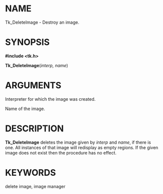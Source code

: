 # NAME

Tk_DeleteImage - Destroy an image.

# SYNOPSIS

**#include \<tk.h\>**

**Tk_DeleteImage**(*interp, name*)

# ARGUMENTS

Interpreter for which the image was created.

Name of the image.

# DESCRIPTION

**Tk_DeleteImage** deletes the image given by *interp* and *name*, if
there is one. All instances of that image will redisplay as empty
regions. If the given image does not exist then the procedure has no
effect.

# KEYWORDS

delete image, image manager

<!---
Copyright (c) 1995-1996 Sun Microsystems, Inc
-->

